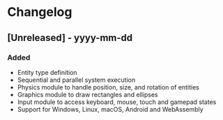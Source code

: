# Changelog

## [Unreleased] - yyyy-mm-dd

### Added

- Entity type definition
- Sequential and parallel system execution
- Physics module to handle position, size, and rotation of entities
- Graphics module to draw rectangles and ellipses
- Input module to access keyboard, mouse, touch and gamepad states
- Support for Windows, Linux, macOS, Android and WebAssembly

